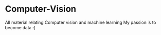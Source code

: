 # Computer-Vision
All material relating Computer vision and machine learning
My passion is to become data  :) 
